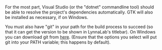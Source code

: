 For the most part, Visual Studio (or the "dotnet" commandline tool) should be able to resolve the
project's dependencies automatically. GTK will also be installed as necessary, if on Windows.

You must also have "git" in your path for the build process to succeed (so that it can get the
version to be shown in LynnaLab's titlebar). On Windows you can download git from
[here](https://git-scm.com/download/win). (Ensure that the options you select will put git into your
PATH variable; this happens by default).
